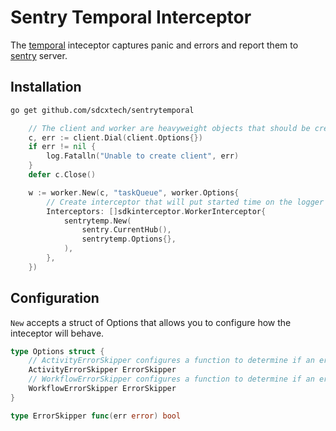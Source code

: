 # Sentry Temporal Interceptor

The [temporal](https://www.temporal.io/) inteceptor captures panic and errors and report them 
to [sentry](https://github.com/getsentry/sentry) server.

## Installation

```sh
go get github.com/sdcxtech/sentrytemporal
```

```go
	// The client and worker are heavyweight objects that should be created once per process.
	c, err := client.Dial(client.Options{})
	if err != nil {
		log.Fatalln("Unable to create client", err)
	}
	defer c.Close()

	w := worker.New(c, "taskQueue", worker.Options{
		// Create interceptor that will put started time on the logger
		Interceptors: []sdkinterceptor.WorkerInterceptor{
			sentrytemp.New(
				sentry.CurrentHub(),
				sentrytemp.Options{},
			),
		},
	})
```

## Configuration

`New` accepts a struct of Options that allows you to configure how the inteceptor will behave.

```go
type Options struct {
	// ActivityErrorSkipper configures a function to determine if an error from activity should be skipped.
	ActivityErrorSkipper ErrorSkipper
	// WorkflowErrorSkipper configures a function to determine if an error from workflow should be skipped.
	WorkflowErrorSkipper ErrorSkipper
}

type ErrorSkipper func(err error) bool
```

